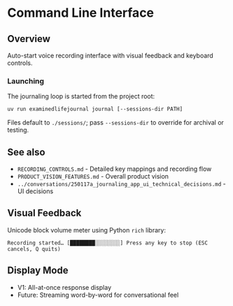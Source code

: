 # Command Line Interface

## Overview

Auto-start voice recording interface with visual feedback and keyboard controls.

### Launching

The journaling loop is started from the project root:

```bash
uv run examinedlifejournal journal [--sessions-dir PATH]
```

Files default to `./sessions/`; pass `--sessions-dir` to override for archival or testing.

## See also

- `RECORDING_CONTROLS.md` - Detailed key mappings and recording flow
- `PRODUCT_VISION_FEATURES.md` - Overall product vision
- `../conversations/250117a_journaling_app_ui_technical_decisions.md` - UI decisions

## Visual Feedback

Unicode block volume meter using Python `rich` library:
```
Recording started… [████████░░░░░░░░] Press any key to stop (ESC cancels, Q quits)
```

## Display Mode

- V1: All-at-once response display
- Future: Streaming word-by-word for conversational feel
